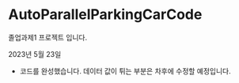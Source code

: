 # AutoParallelParkingCarCode
졸업과제1 프로젝트 입니다.


2023년 5월 23일
- 코드를 완성했습니다. 데이터 값이 튀는 부분은 차후에 수정할 예정입니다.
